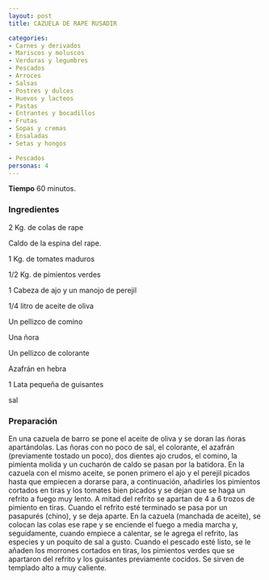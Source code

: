 ```yaml
---
layout: post
title: CAZUELA DE RAPE RUSADIR

categories:
- Carnes y derivados
- Mariscos y moluscos
- Verduras y legumbres
- Pescados
- Arroces
- Salsas
- Postres y dulces
- Huevos y lacteos
- Pastas
- Entrantes y bocadillos
- Frutas
- Sopas y cremas
- Ensaladas
- Setas y hongos

- Pescados
personas: 4 
---
```

<b>Tiempo</b> 60 minutos.

<h3>Ingredientes</h3>
2 Kg. de colas de rape

Caldo de la espina del rape.

1 Kg. de tomates maduros

1/2 Kg. de pimientos verdes

1 Cabeza de ajo y un manojo de perejil

1/4 litro de aceite de oliva

Un pellizco de comino

Una ñora

Un pellizco de colorante

Azafrán en hebra

1 Lata pequeña de guisantes

sal

<h3>Preparación</h3>
En una cazuela de barro se pone el aceite de oliva y se doran las ñoras apartándolas. Las ñoras con no poco de sal, el colorante, el azafrán (previamente tostado un poco), dos dientes ajo crudos, el comino, la pimienta molida y un cucharón de caldo se pasan por la batidora. En la cazuela con el mismo aceite, se ponen primero el ajo y el perejil picados hasta que empiecen a dorarse para, a continuación, añadirles los pimientos cortados en tiras y los tomates bien picados y se dejan que se haga un refrito a fuego muy lento. A mitad del refrito se apartan de 4 a 6 trozos de pimiento en tiras. Cuando el refrito esté terminado se pasa por un pasapurés (chino), y se deja aparte. En la cazuela (manchada de aceite), se colocan las colas ese rape y se enciende el fuego a media marcha y, seguidamente, cuando empiece a calentar, se le agrega el refrito, las especies y un poquito de sal a gusto. Cuando el pescado esté listo, se le añaden los morrones cortados en tiras, los pimientos verdes que se apartaron del refrito y los guisantes previamente cocidos. Se sirven de templado alto a muy caliente.

